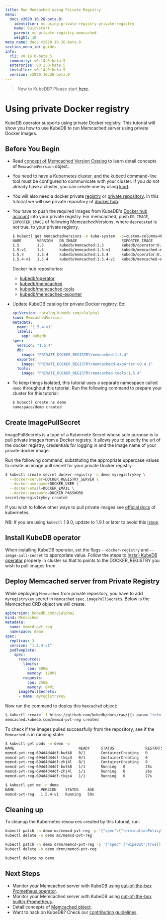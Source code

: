 ```yaml
---
title: Run Memcached using Private Registry
menu:
  docs_v2020.10.26-beta.0:
    identifier: mc-using-private-registry-private-registry
    name: Quickstart
    parent: mc-private-registry-memcached
    weight: 10
menu_name: docs_v2020.10.26-beta.0
section_menu_id: guides
info:
  cli: v0.14.0-beta.5
  community: v0.14.0-beta.5
  enterprise: v0.1.0-beta.5
  installer: v0.14.0-beta.5
  version: v2020.10.26-beta.0
---
```


> New to KubeDB? Please start [here](/docs/v2020.10.26-beta.0/README).

# Using private Docker registry

KubeDB operator supports using private Docker registry. This tutorial will show you how to use KubeDB to run Memcached server using private Docker images.

## Before You Begin

- Read [concept of Memcached Version Catalog](/docs/v2020.10.26-beta.0/guides/memcached/concepts/catalog) to learn detail concepts of `MemcachedVersion` object.

- You need to have a Kubernetes cluster, and the kubectl command-line tool must be configured to communicate with your cluster. If you do not already have a cluster, you can create one by using [kind](https://kind.sigs.k8s.io/docs/user/quick-start/).

- You will also need a docker private [registry](https://docs.docker.com/registry/) or [private repository](https://docs.docker.com/docker-hub/repos/#private-repositories).  In this tutorial we will use private repository of [docker hub](https://hub.docker.com/).

- You have to push the required images from KubeDB's [Docker hub account](https://hub.docker.com/r/kubedb/) into your private registry. For memcached, push `DB_IMAGE`, `EXPORTER_IMAGE` of following MemcachedVersions, where `deprecated` is not true, to your private registry.

  ```bash
  $ kubectl get memcachedversions -n kube-system  -o=custom-columns=NAME:.metadata.name,VERSION:.spec.version,DB_IMAGE:.spec.db.image,EXPORTER_IMAGE:.spec.exporter.image,DEPRECATED:.spec.deprecated
  NAME       VERSION   DB_IMAGE                    EXPORTER_IMAGE                     DEPRECATED
  1.5        1.5       kubedb/memcached:1.5        kubedb/operator:0.8.0              true
  1.5-v1     1.5       kubedb/memcached:1.5-v1     kubedb/memcached-exporter:v0.4.1   <none>
  1.5.4      1.5.4     kubedb/memcached:1.5.4      kubedb/operator:0.8.0              true
  1.5.4-v1   1.5.4     kubedb/memcached:1.5.4-v1   kubedb/memcached-exporter:v0.4.1   <none>
  ```

  Docker hub repositories:

  - [kubedb/operator](https://hub.docker.com/r/kubedb/operator)
  - [kubedb/memcached](https://hub.docker.com/r/kubedb/memcached)
  - [kubedb/memcached-tools](https://hub.docker.com/r/kubedb/memcached-tools)
  - [kubedb/memcached-exporter](https://hub.docker.com/r/kubedb/memcachedd-exporter)

- Update KubeDB catalog for private Docker registry. Ex:

  ```yaml
  apiVersion: catalog.kubedb.com/v1alpha1
  kind: MemcachedVersion
  metadata:
    name: "1.5.4-v1"
    labels:
      app: kubedb
  spec:
    version: "1.5.4"
    db:
      image: "PRIVATE_DOCKER_REGISTRY/memcached:1.5.4"
    exporter:
      image: "PRIVATE_DOCKER_REGISTRY/memcachedd-exporter:v0.4.1"
    tools:
      image: "PRIVATE_DOCKER_REGISTRY/memcached-tools:1.5.4"
  ```

- To keep things isolated, this tutorial uses a separate namespace called `demo` throughout this tutorial. Run the following command to prepare your cluster for this tutorial:

  ```bash
  $ kubectl create ns demo
  namespace/demo created
   ```

## Create ImagePullSecret

ImagePullSecrets is a type of a Kubernete Secret whose sole purpose is to pull private images from a Docker registry. It allows you to specify the url of the docker registry, credentials for logging in and the image name of your private docker image.

Run the following command, substituting the appropriate uppercase values to create an image pull secret for your private Docker registry:

```bash
$ kubectl create secret docker-registry -n demo myregistrykey \
  --docker-server=DOCKER_REGISTRY_SERVER \
  --docker-username=DOCKER_USER \
  --docker-email=DOCKER_EMAIL \
  --docker-password=DOCKER_PASSWORD
secret/myregistrykey created
```

If you wish to follow other ways to pull private images see [official docs](https://kubernetes.io/docs/concepts/containers/images/) of kubernetes.

NB: If you are using `kubectl` 1.9.0, update to 1.9.1 or later to avoid this [issue](https://github.com/kubernetes/kubernetes/issues/57427).

## Install KubeDB operator

When installing KubeDB operator, set the flags `--docker-registry` and `--image-pull-secret` to appropriate value. Follow the steps to [install KubeDB operator](/docs/v2020.10.26-beta.0/setup/README) properly in cluster so that to points to the DOCKER_REGISTRY you wish to pull images from.

## Deploy Memcached server from Private Registry

While deploying `Memcached` from private repository, you have to add `myregistrykey` secret in `Memcached` `spec.imagePullSecrets`.
Below is the Memcached CRD object we will create.

```yaml
apiVersion: kubedb.com/v1alpha2
kind: Memcached
metadata:
  name: memcd-pvt-reg
  namespace: demo
spec:
  replicas: 3
  version: "1.5.4-v1"
  podTemplate:
    spec:
      resources:
        limits:
          cpu: 500m
          memory: 128Mi
        requests:
          cpu: 250m
          memory: 64Mi
      imagePullSecrets:
      - name: myregistrykey
```

Now run the command to deploy this `Memcached` object:

```bash
$ kubectl create -f https://github.com/kubedb/docs/raw/{{< param "info.version" >}}/docs/examples/memcached/private-registry/demo-2.yaml
memcached.kubedb.com/memcd-pvt-reg created
```

To check if the images pulled successfully from the repository, see if the `Memcached` is in running state:

```bash
$ kubectl get pods -n demo -w
NAME                             READY     STATUS              RESTARTS   AGE
memcd-pvt-reg-694d4d44df-bwtk8   0/1       ContainerCreating   0          18s
memcd-pvt-reg-694d4d44df-tkqc4   0/1       ContainerCreating   0          17s
memcd-pvt-reg-694d4d44df-zhj4l   0/1       ContainerCreating   0          17s
memcd-pvt-reg-694d4d44df-bwtk8   1/1       Running   0         25s
memcd-pvt-reg-694d4d44df-zhj4l   1/1       Running   0         26s
memcd-pvt-reg-694d4d44df-tkqc4   1/1       Running   0         27s

$ kubectl get mc -n demo
NAME            VERSION    STATUS    AGE
memcd-pvt-reg   1.5.4-v1   Running   59s
```

## Cleaning up

To cleanup the Kubernetes resources created by this tutorial, run:

```bash
kubectl patch -n demo mc/memcd-pvt-reg -p '{"spec":{"terminationPolicy":"WipeOut"}}' --type="merge"
kubectl delete -n demo mc/memcd-pvt-reg

kubectl patch -n demo drmn/memcd-pvt-reg -p '{"spec":{"wipeOut":true}}' --type="merge"
kubectl delete -n demo drmn/memcd-pvt-reg

kubectl delete ns demo
```

## Next Steps

- Monitor your Memcached server with KubeDB using [out-of-the-box Prometheus operator](/docs/v2020.10.26-beta.0/guides/memcached/monitoring/using-prometheus-operator).
- Monitor your Memcached server with KubeDB using [out-of-the-box builtin-Prometheus](/docs/v2020.10.26-beta.0/guides/memcached/monitoring/using-builtin-prometheus).
- Detail concepts of [Memcached object](/docs/v2020.10.26-beta.0/guides/memcached/concepts/memcached).
- Want to hack on KubeDB? Check our [contribution guidelines](/docs/v2020.10.26-beta.0/CONTRIBUTING).
